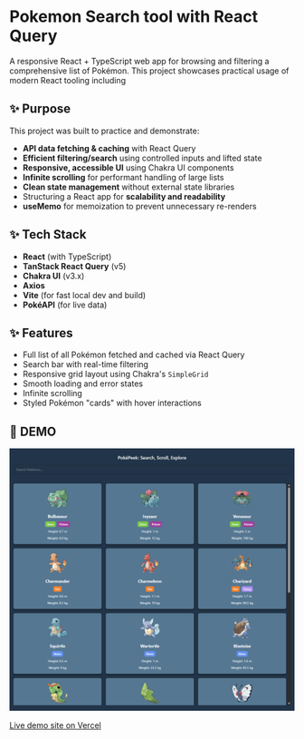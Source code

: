 # Pokemon Search tool with React Query

A responsive React + TypeScript web app for browsing and filtering a comprehensive list of  Pokémon. This project showcases practical usage of modern React tooling including

## ✨ Purpose

This project was built to practice and demonstrate:

- **API data fetching & caching** with React Query
- **Efficient filtering/search** using controlled inputs and lifted state
- **Responsive, accessible UI** using Chakra UI components
- **Infinite scrolling** for performant handling of large lists
- **Clean state management** without external state libraries
- Structuring a React app for **scalability and readability**
- **useMemo** for memoization to prevent unnecessary re-renders

## ✨ Tech Stack

- **React** (with TypeScript)
- **TanStack React Query** (v5)
- **Chakra UI** (v3.x)
- **Axios** 
- **Vite** (for fast local dev and build)
- **PokéAPI** (for live data)

## ✨ Features

- Full list of all Pokémon fetched and cached via React Query
- Search bar with real-time filtering
- Responsive grid layout using Chakra's `SimpleGrid`
- Smooth loading and error states
- Infinite scrolling
- Styled Pokémon "cards" with hover interactions

## 🌱 DEMO
![App demo](./public/Pokepeek_GIF.gif)


[Live demo site on Vercel](https://pokemon-search-tool.vercel.app/)



